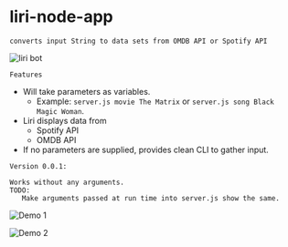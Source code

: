 # liri-node-app
```converts input String to data sets from OMDB API or Spotify API```

![liri bot](node.png)

`Features`
   * Will take parameters as variables.
      *  Example: `` server.js movie The Matrix `` or `` server.js song Black Magic Woman ``.
   * Liri displays data from
     * Spotify API
     * OMDB API
   * If no parameters are supplied, provides clean CLI to gather input.

```
Version 0.0.1:

Works without any arguments.
TODO:
   Make arguments passed at run time into server.js show the same.

```

![Demo 1](liri1.jpg)

![Demo 2](liri2.jpg)
